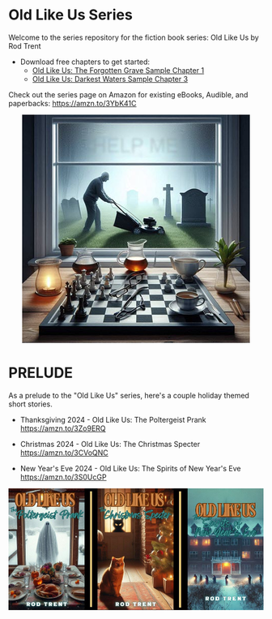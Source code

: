 # Old Like Us Series

Welcome to the series repository for the fiction book series: Old Like Us by Rod Trent

* Download free chapters to get started:
  *   <a href="Free_Chapter/Old Like Us 6 x 9 inch (15.24 x 22.86 cm) First Chapter.pdf" target="_blank">Old Like Us: The Forgotten Grave Sample Chapter 1</a>
  *   <a href="Free_Chapter/Old Like Us Darkest Waters Sample Chapter.pdf" target="_blank">Old Like Us: Darkest Waters Sample Chapter 3</a>

Check out the series page on Amazon for existing eBooks, Audible, and paperbacks: https://amzn.to/3YbK41C 

<p align="center"><img src="https://github.com/rod-trent/OldLikeUs/blob/main/Images/smaller.jpg"></center></p>

# PRELUDE

As a prelude to the "Old Like Us" series, here's a couple holiday themed short stories.

* Thanksgiving 2024 - Old Like Us: The Poltergeist Prank https://amzn.to/3Zo9ERQ

* Christmas 2024 - Old Like Us: The Christmas Specter https://amzn.to/3CVoQNC

* New Year's Eve 2024 - Old Like Us: The Spirits of New Year's Eve https://amzn.to/3S0UcGP 

<p align="left"><img src="https://raw.githubusercontent.com/rod-trent/OldLikeUs/refs/heads/main/Images/oldsholidays.jpg"></left></p>



